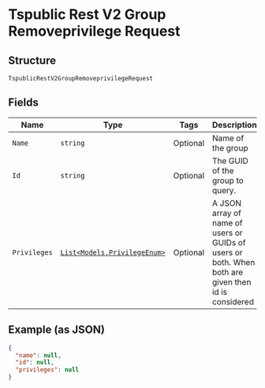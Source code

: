 
# Tspublic Rest V2 Group Removeprivilege Request

## Structure

`TspublicRestV2GroupRemoveprivilegeRequest`

## Fields

| Name | Type | Tags | Description |
|  --- | --- | --- | --- |
| `Name` | `string` | Optional | Name of the group |
| `Id` | `string` | Optional | The GUID of the group to query. |
| `Privileges` | [`List<Models.PrivilegeEnum>`](../../doc/models/privilege-enum.md) | Optional | A JSON array of name of users or GUIDs of users or both. When both are given then id is considered |

## Example (as JSON)

```json
{
  "name": null,
  "id": null,
  "privileges": null
}
```


